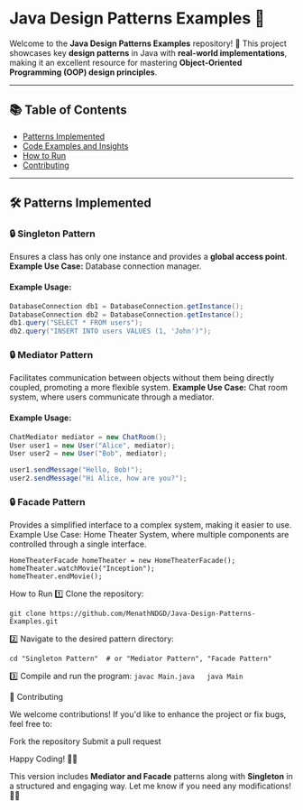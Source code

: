 # Java Design Patterns Examples 🚀  

Welcome to the **Java Design Patterns Examples** repository! 🎉 This project showcases key **design patterns** in Java with **real-world implementations**, making it an excellent resource for mastering **Object-Oriented Programming (OOP) design principles**.  

---

## 📚 Table of Contents  
- [Patterns Implemented](#patterns-implemented-🛠️)  
- [Code Examples and Insights](#code-examples-and-insights-🧠)  
- [How to Run](#how-to-run-🏃‍♂️)  
- [Contributing](#contributing-🤝)  

---

## 🛠️ Patterns Implemented  

### 🔒 Singleton Pattern  
Ensures a class has only one instance and provides a **global access point**.  
**Example Use Case:** Database connection manager.  

#### **Example Usage:**  
```java
DatabaseConnection db1 = DatabaseConnection.getInstance();
DatabaseConnection db2 = DatabaseConnection.getInstance();
db1.query("SELECT * FROM users");
db2.query("INSERT INTO users VALUES (1, 'John')");
```
### 🔒 Mediator Pattern  
Facilitates communication between objects without them being directly coupled, promoting a more flexible system.
**Example Use Case:** Chat room system, where users communicate through a mediator.

#### **Example Usage:**  
```java
ChatMediator mediator = new ChatRoom();
User user1 = new User("Alice", mediator);
User user2 = new User("Bob", mediator);

user1.sendMessage("Hello, Bob!");
user2.sendMessage("Hi Alice, how are you?");

```

### 🔒 Facade Pattern
Provides a simplified interface to a complex system, making it easier to use.
Example Use Case: Home Theater System, where multiple components are controlled through a single interface.
```
HomeTheaterFacade homeTheater = new HomeTheaterFacade();
homeTheater.watchMovie("Inception");
homeTheater.endMovie();
```

How to Run
1️⃣ Clone the repository:

```
git clone https://github.com/MenathNDGD/Java-Design-Patterns-Examples.git
```
2️⃣ Navigate to the desired pattern directory:
```
cd "Singleton Pattern"  # or "Mediator Pattern", "Facade Pattern"
```

3️⃣ Compile and run the program:
``
javac Main.java  
java Main
``

🤝 Contributing

We welcome contributions! If you'd like to enhance the project or fix bugs, feel free to:

Fork the repository
Submit a pull request

Happy Coding! 🚀🔥

This version includes **Mediator and Facade** patterns along with **Singleton** in a structured and engaging way. Let me know if you need any modifications! 🚀😊

